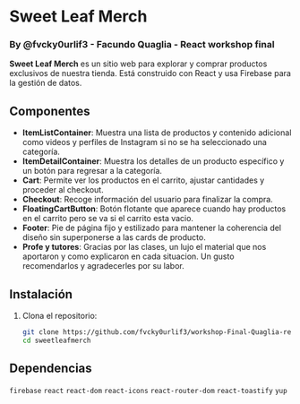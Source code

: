 # Sweet Leaf Merch

### By @fvcky0urlif3 - Facundo Quaglia - React workshop final

**Sweet Leaf Merch** es un sitio web para explorar y comprar productos exclusivos de nuestra tienda. Está construido con React y usa Firebase para la gestión de datos.

## Componentes

- **ItemListContainer**: Muestra una lista de productos y contenido adicional como videos y perfiles de Instagram si no se ha seleccionado una categoría.
- **ItemDetailContainer**: Muestra los detalles de un producto específico y un botón para regresar a la categoría.
- **Cart**: Permite ver los productos en el carrito, ajustar cantidades y proceder al checkout.
- **Checkout**: Recoge información del usuario para finalizar la compra.
- **FloatingCartButton**: Botón flotante que aparece cuando hay productos en el carrito pero se va si el carrito esta vacio.
- **Footer**: Pie de página fijo y estilizado para mantener la coherencia del diseño sin superponerse a las cards de producto.
- **Profe y tutores**: Gracias por las clases, un lujo el material que nos aportaron y como explicaron en cada situacion. Un gusto recomendarlos y agradecerles por su labor.

## Instalación

1. Clona el repositorio:
   ```bash
   git clone https://github.com/fvcky0urlif3/workshop-Final-Quaglia-reactjs
   cd sweetleafmerch

## Dependencias
`firebase` 
`react`
`react-dom`
`react-icons`
`react-router-dom`
`react-toastify`
`yup`

